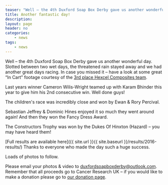 ```yaml
---
teaser: "Well – the 4th Duxford Soap Box Derby gave us another wonderful day"
title: Another fantastic day!
description:
layout: page
header: no
categories:
    - news
tags:
    - news
---
```


Well – the 4th Duxford Soap Box Derby gave us another wonderful day. Slotted between two wet days, the threatened rain stayed away and we had another great days racing. In case you missed it – have a look at some great “In Cart” footage courtesy of the [3rd place Hexcel Composites team](https://www.youtube.com/watch?v=_IDc77eLM3g).

Last years winner Cameron Wilis-Wright teamed up with Karam Bhinder this year to give him his 2nd consecutive win. Well done guys!

The children's race was incredibly close and won by Ewan & Rory Percival.

Sebastian Jeffrey & Dominic Hines enjoyed it so much they went around again! And then they won the Fancy Dress Award.

The Constructors Trophy was won by the Dukes Of Hinxton (Hazard) – you may have heard them!

[Full results are available here]({{ site.url }}{{ site.baseurl }}/results/2016-results/) Thanks to everyone who made the day such a huge success.

Loads of photos to follow.

Please email your photos & video to [duxfordsoapboxderby@outlook.com](mailto:duxfordsoapboxderby@outlook.com). Remember that all proceeds go to Cancer Research UK – if you would like to make a donation please go to [our donation page](https://www.justgiving.com/fundraising/duxfordsoapboxderby).
